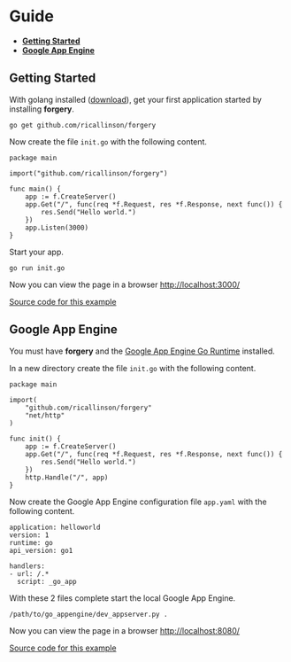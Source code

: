 # Guide

* __[Getting Started](#Getting_Started)__
* __[Google App Engine](#Google_App_Engine)__

## <a class="jump" name="Getting_Started"></a>Getting Started

With golang installed ([download](http://golang.org/doc/install)), get your first application started by installing __forgery__.

    go get github.com/ricallinson/forgery

Now create the file `init.go` with the following content.

    package main

    import("github.com/ricallinson/forgery")

    func main() {
        app := f.CreateServer()
        app.Get("/", func(req *f.Request, res *f.Response, next func()) {
            res.Send("Hello world.")
        })
        app.Listen(3000)
    }

Start your app.

    go run init.go

Now you can view the page in a browser [http://localhost:3000/](http://localhost:3000/)

[Source code for this example](https://github.com/ricallinson/forgery-site/tree/master/examples/local)

## <a class="jump" name="Google_App_Engine"></a>Google App Engine

You must have __forgery__ and the [Google App Engine Go Runtime](https://developers.google.com/appengine/docs/go/) installed.

In a new directory create the file `init.go` with the following content.

    package main

    import(
        "github.com/ricallinson/forgery"
        "net/http"
    )

    func init() {
        app := f.CreateServer()
        app.Get("/", func(req *f.Request, res *f.Response, next func()) {
            res.Send("Hello world.")
        })
        http.Handle("/", app)
    }

Now create the Google App Engine configuration file `app.yaml` with the following content.

    application: helloworld
    version: 1
    runtime: go
    api_version: go1

    handlers:
    - url: /.*
      script: _go_app 

With these 2 files complete start the local Google App Engine.

    /path/to/go_appengine/dev_appserver.py .

Now you can view the page in a browser [http://localhost:8080/](http://localhost:8080/)

[Source code for this example](https://github.com/ricallinson/forgery-site/tree/master/examples/googleappengine)
